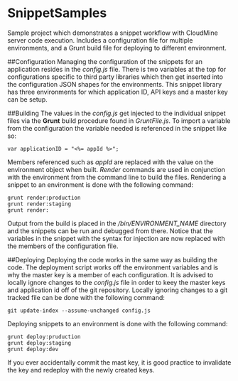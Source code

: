 # SnippetSamples
Sample project which demonstrates a snippet workflow with CloudMine server code execution. Includes a configuration file for multiple environments, and a Grunt build file for deploying to different environment.

##Configuration
Managing the configuration of the snippets for an application resides in the *config.js* file. There is two variables at the top for configurations specific to third party libraries which then get inserted into the configuration JSON shapes for the environments. This snippet library has three environments for which application ID, API keys and a master key can be setup. 

##Building
The values in the *config.js* get injected to the individual snippet files via the **Grunt** build procedure found in *GruntFile.js*. To import a variable from the configuration the variable needed is referenced in the snippet like so:

    var applicationID = "<%= appId %>";
    
Members referenced such as *appId* are replaced with the value on the environment object when built. *Render* commands are used in conjunction with the environment from the command line to build the files. Rendering a snippet to an environment is done with the following command:

    grunt render:production
    grunt render:staging
    grunt render:
    
Output from the build is placed in the */bin/ENVIRONMENT_NAME* directory and the snippets can be run and debugged from there. Notice that the variables in the snippet with the syntax for injection are now replaced with the members of the configuration file.

##Deploying
Deploying the code works in the same way as building the code. The deployment script works off the environment variables and is why the master key is a member of each configuration. It is advised to locally ignore changes to the *config.js* file in order to keey the master keys and application id off of the git repository. Locally ignoring changes to a git tracked file can be done with the following command:

    git update-index --assume-unchanged config.js

Deploying snippets to an environment is done with the following command:

    grunt deploy:pruduction
    grunt deploy:staging
    grunt deploy:dev
    
If you ever accidentally commit the mast key, it is good practice to invalidate the key and redeploy with the newly created keys. 
